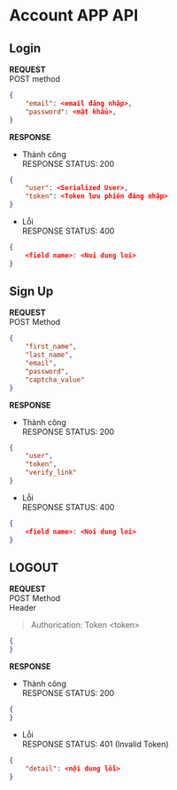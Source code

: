 # Account APP API

## Login

**REQUEST**  
POST method
```json 
{  
    "email": <email đăng nhập>,  
    "password": <mật khẩu>,  
}
```

**RESPONSE**
* Thành công  
RESPONSE STATUS: 200  
```json 
{  
    "user": <Serialized User>,  
    "token": <Token lưu phiên đăng nhập>   
}
```

* Lỗi  
RESPONSE STATUS: 400  
```json 
{  
    <field name>: <Noi dung loi>
}
```

## Sign Up

**REQUEST**  
POST Method 
```json 
{  
    "first_name",  
    "last_name",  
    "email",  
    "password",
    "captcha_value"
}
```

**RESPONSE**
* Thành công  
RESPONSE STATUS: 200  
```json 
{
    "user",
    "token",
    "verify_link"
}
```
* Lỗi  
RESPONSE STATUS: 400  
```json 
{   
    <field name>: <Noi dung loi>
}
```

## LOGOUT

**REQUEST**  
POST Method  
Header
> Authorication: Token \<token>
```json 
{  
}
```

**RESPONSE**
* Thành công  
RESPONSE STATUS: 200  
```json 
{
}
```
* Lỗi  
RESPONSE STATUS: 401 (Invalid Token)  
```json 
{  
    "detail": <nội dung lỗi>  
}
```